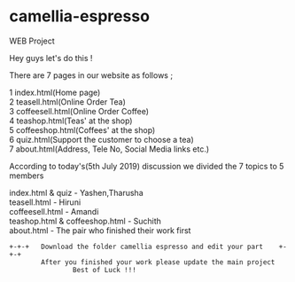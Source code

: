 # camellia-espresso
WEB Project

Hey guys let's do this !

There are 7 pages in our website as follows ;
			
1	index.html(Home page)			
2	teasell.html(Online Order Tea)			
3	coffeesell.html(Online Order Coffee)			
4	teashop.html(Teas' at the shop)			
5	coffeeshop.html(Coffees' at the shop)			
6	quiz.html(Support the customer to choose a tea)			
7	about.html(Address, Tele No, Social Media links etc.)			
		
According to today's(5th July 2019) discussion we divided the 7 topics to 5 members
			
index.html & quiz - Yashen,Tharusha				
teasell.html - Hiruni			
coffeesell.html - Amandi			
teashop.html & coffeeshop.html - Suchith				
about.html - The pair who finished their work first			

```			
+-+-+	Download the folder camellia espresso and edit your part	+-+-+				
		After you finished your work please update the main project 
				Best of Luck !!!
```